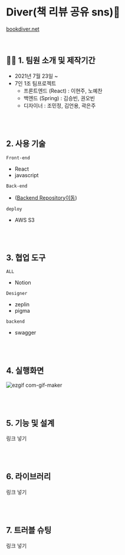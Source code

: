 # Diver(책 리뷰 공유 sns)📘
[ bookdiver.net](https://bookdiver.net/)

<br>

## 👯‍♂️ 1. 팀원 소개 및 제작기간
- 2021년 7월 23일 ~ 
- 7인 1조 팀프로젝트
  + 프론트엔드 (React) : 이현주, 노예찬
  + 백엔드 (Spring) : 김승빈, 권오빈
  + 디자이너 : 조민정, 김언용, 곽은주
<br>

<br>

## 2. 사용 기술
`Front-end`
-  React
- javascript


`Back-end`
-  ([Backend Repository이동](https://github.com/sharingBookReview-SERVICE/sharingBookReview-BE))


`deploy`
- AWS S3 

<br>

<br>

## 3. 협업 도구
`ALL`
-  Notion


`Designer`
- zeplin
- pigma


`backend`
- swagger 

<br>

<br>


## 4. 실행화면
![ezgif com-gif-maker](https://user-images.githubusercontent.com/70359952/131693331-1829bac8-6288-47be-bd28-a4c7cf06b0cb.gif)


<br>
<br>


## 5. 기능 및 설계
링크 넣기

<br>

<br>

## 6. 라이브러리
링크 넣기

<br>


<br>


## 7. 트러블 슈팅
링크 넣기

<br>



